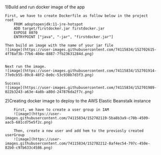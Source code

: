 1)Build and run docker image of the app
    
    First, we have to create Dockerfile as follow below in the project root
        FROM adoptopenjdk:11-jre-hotspot
        ADD target/firstdocker.jar firstdocker.jar
        EXPOSE 8070
        ENTRYPOINT ["java", "-jar", "firstdocker.jar"]
        
    Then build an image with the name of your jar file
    ![image](https://user-images.githubusercontent.com/74115834/152702615-4f78af3b-77b6-404e-8887-7fb23631284d.png)


    Next run the image.
    ![image](https://user-images.githubusercontent.com/74115834/152701914-77e0cb55-89c8-48f2-8e0c-53c938b7d3f3.png)

    Success
    ![image](https://user-images.githubusercontent.com/74115834/152701989-022b3243-a63e-4a8b-a80d-247876da2f7c.png)

2)Creating docker image to deploy to the AWS Elastic Beanstalk instance


        First, we have to create a user group in IAM
        ![image](https://user-images.githubusercontent.com/74115834/152702119-5ba8b3a9-c70b-4509-aacb-681cd75e5f2c.png)
        
        Then, create a new user and add hem to the previosly created userGroup
        ![image](https://user-images.githubusercontent.com/74115834/152702212-8af4ec54-797c-450e-82b0-c97b633c4586.png)
        
        

